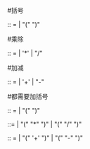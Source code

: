 #括号

<Primary> :: = <Number> | "(" <Additive> ")"

#乘除

<Mutiplicative> :: = <Primary> | <Primary> '*' <Mutiplicative> |<Primary> "/"<Mutiplicative>

#加减

<Additive> :: = <Mutiplicative> | <Mutiplicative> '+' <Additive> |<Mutiplicative> "-"<Additive>



#都需要加括号

<Primary> :: = <Number> | "(" <Additive> ")"

<Mutiplicative>::= <Primary> | "(" <Primary> "*"  <Mutiplicative> ")" | "(" <Primary> "/"  <Mutiplicative> ")" 

<Additive> :: = <Mutiplicative> | "("<Mutiplicative> '+' <Additive> ")" | "("<Mutiplicative> "-"<Additive> ")"

